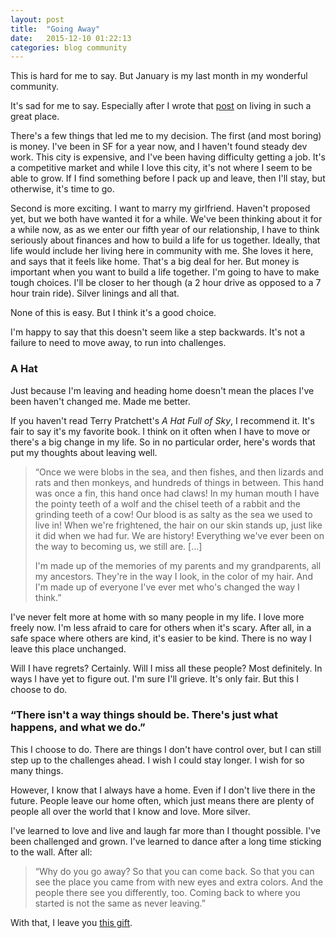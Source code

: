 ```yaml
---
layout: post
title:  "Going Away"
date:   2015-12-10 01:22:13
categories: blog community
---
```


This is hard for me to say. But January is my last month in my wonderful community.

It's sad for me to say. Especially after I wrote that [post](http://descartez.github.io/devblog/community/2015/11/23/not-a-dorm.html) on living in such a great place.

There's a few things that led me to my decision. The first (and most boring) is money. I've been in SF for a year now, and I haven't found steady dev work. This city is expensive, and I've been having difficulty getting a job. It's a competitive market and while I love this city, it's not where I seem to be able to grow. If I find something before I pack up and leave, then I'll stay, but otherwise, it's time to go.

Second is more exciting. I want to marry my girlfriend. Haven't proposed yet, but we both have wanted it for a while. We've been thinking about it for a while now, as as we enter our fifth year of our relationship, I have to think seriously about finances and how to build a life for us together. Ideally, that life would include her living here in community with me. She loves it here, and says that it feels like home. That's a big deal for her. But money is important when you want to build a life together. I'm going to have to make tough choices. I'll be closer to her though (a 2 hour drive as opposed to a 7 hour train ride). Silver linings and all that.

None of this is easy. But I think it's a good choice.

I'm happy to say that this doesn't seem like a step backwards. It's not a failure to need to move away, to run into challenges.

### A Hat

Just because I'm leaving and heading home doesn't mean the places I've been haven't changed me. Made me better.

If you haven't read Terry Pratchett's _A Hat Full of Sky_, I recommend it. It's fair to say it's my favorite book. I think on it often when I have to move or there's a big change in my life. So in no particular order, here's words that put my thoughts about leaving well.

> “Once we were blobs in the sea, and then fishes, and then lizards and rats and then monkeys, and hundreds of things in between. This hand was once a fin, this hand once had claws! In my human mouth I have the pointy teeth of a wolf and the chisel teeth of a rabbit and the grinding teeth of a cow! Our blood is as salty as the sea we used to live in! When we're frightened, the hair on our skin stands up, just like it did when we had fur. We are history! Everything we've ever been on the way to becoming us, we still are. [...]
>
> I'm made up of the memories of my parents and my grandparents, all my ancestors. They're in the way I look, in the color of my hair. And I'm made up of everyone I've ever met who's changed the way I think.”

I've never felt more at home with so many people in my life. I love more freely now. I'm less afraid to care for others when it's scary. After all, in a safe space where others are kind, it's easier to be kind. There is no way I leave this place unchanged.

Will I have regrets? Certainly. Will I miss all these people? Most definitely. In ways I have yet to figure out. I'm sure I'll grieve. It's only fair. But this I choose to do.

### “There isn't a way things should be. There's just what happens, and what we do.”

This I choose to do. There are things I don't have control over, but I can still step up to the challenges ahead. I wish I could stay longer. I wish for so many things.

However, I know that I always have a home. Even if I don't live there in the future. People leave our home often, which just means there are plenty of people all over the world that I know and love. More silver.

I've learned to love and live and laugh far more than I thought possible. I've been challenged and grown. I've learned to dance after a long time sticking to the wall. After all:

> “Why do you go away? So that you can come back. So that you can see the place you came from with new eyes and extra colors. And the people there see you differently, too. Coming back to where you started is not the same as never leaving.”

With that, I leave you [this gift](https://soundcloud.com/therealglish/everything-stays-rebecca-sugar-sdcc).

